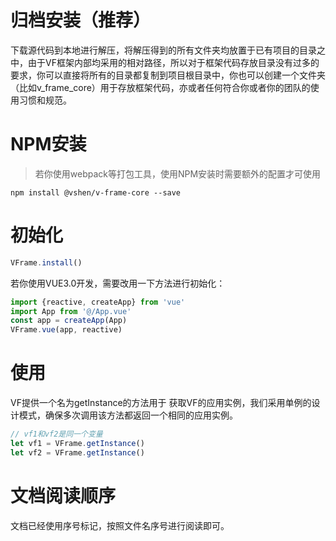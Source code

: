 # 归档安装（推荐）
下载源代码到本地进行解压，将解压得到的所有文件夹均放置于已有项目的目录之中，由于VF框架内部均采用的相对路径，所以对于框架代码存放目录没有过多的要求，你可以直接将所有的目录都复制到项目根目录中，你也可以创建一个文件夹（比如v_frame_core）用于存放框架代码，亦或者任何符合你或者你的团队的使用习惯和规范。

# NPM安装
> 若你使用webpack等打包工具，使用NPM安装时需要额外的配置才可使用
```
npm install @vshen/v-frame-core --save
```

# 初始化
```javascript
VFrame.install()
```
若你使用VUE3.0开发，需要改用一下方法进行初始化：
```javascript
import {reactive, createApp} from 'vue'
import App from '@/App.vue'
const app = createApp(App)
VFrame.vue(app, reactive)
```

# 使用
VF提供一个名为getInstance的方法用于 获取VF的应用实例，我们采用单例的设计模式，确保多次调用该方法都返回一个相同的应用实例。
```javascript
// vf1和vf2是同一个变量
let vf1 = VFrame.getInstance()
let vf2 = VFrame.getInstance()
```

# 文档阅读顺序
文档已经使用序号标记，按照文件名序号进行阅读即可。